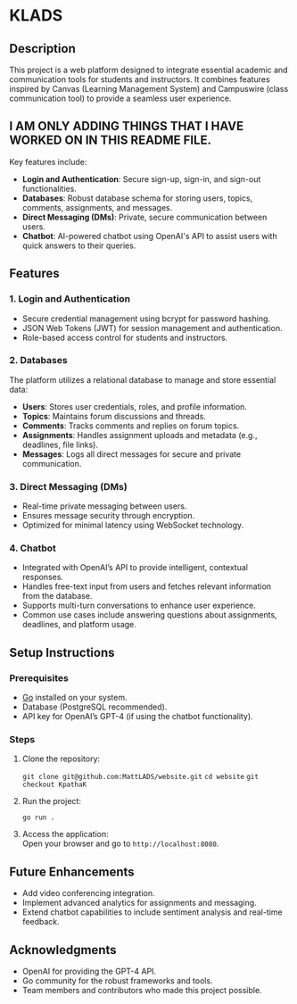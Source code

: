 # KLADS

## Description  
This project is a web platform designed to integrate essential academic and communication tools for students and instructors. It combines features inspired by Canvas (Learning Management System) and Campuswire (class communication tool) to provide a seamless user experience.  

## I AM ONLY ADDING THINGS THAT I HAVE WORKED ON IN THIS README FILE. ## 

Key features include:  
- **Login and Authentication**: Secure sign-up, sign-in, and sign-out functionalities.  
- **Databases**: Robust database schema for storing users, topics, comments, assignments, and messages.  
- **Direct Messaging (DMs)**: Private, secure communication between users.  
- **Chatbot**: AI-powered chatbot using OpenAI's API to assist users with quick answers to their queries.  

## Features  

### 1. **Login and Authentication**  
- Secure credential management using bcrypt for password hashing.  
- JSON Web Tokens (JWT) for session management and authentication.  
- Role-based access control for students and instructors.  

### 2. **Databases**  
The platform utilizes a relational database to manage and store essential data:  
- **Users**: Stores user credentials, roles, and profile information.  
- **Topics**: Maintains forum discussions and threads.  
- **Comments**: Tracks comments and replies on forum topics.  
- **Assignments**: Handles assignment uploads and metadata (e.g., deadlines, file links).  
- **Messages**: Logs all direct messages for secure and private communication.  

### 3. **Direct Messaging (DMs)**  
- Real-time private messaging between users.  
- Ensures message security through encryption.  
- Optimized for minimal latency using WebSocket technology.  

### 4. **Chatbot**  
- Integrated with OpenAI’s API to provide intelligent, contextual responses.  
- Handles free-text input from users and fetches relevant information from the database.  
- Supports multi-turn conversations to enhance user experience.  
- Common use cases include answering questions about assignments, deadlines, and platform usage.  

## Setup Instructions  

### Prerequisites  
- [Go](https://golang.org/) installed on your system.  
- Database (PostgreSQL recommended).  
- API key for OpenAI’s GPT-4 (if using the chatbot functionality).  

### Steps  
1. Clone the repository:  

   `git clone git@github.com:MattLADS/website.git`
   `cd website`
   `git checkout KpathaK`

4. Run the project:  

   `go run .`
  

5. Access the application:  
   Open your browser and go to `http://localhost:8080`.   

## Future Enhancements  
- Add video conferencing integration.  
- Implement advanced analytics for assignments and messaging.  
- Extend chatbot capabilities to include sentiment analysis and real-time feedback.  
 

## Acknowledgments  
- OpenAI for providing the GPT-4 API.  
- Go community for the robust frameworks and tools.  
- Team members and contributors who made this project possible.  
  
